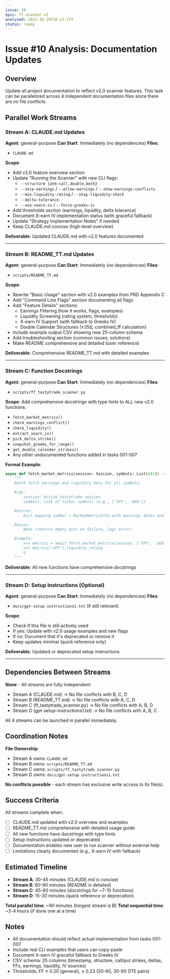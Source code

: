 ```yaml
---
issue: 10
epic: ff-scanner-v2
analyzed: 2025-10-19T18:23:17Z
status: ready
---
```


# Issue #10 Analysis: Documentation Updates

## Overview

Update all project documentation to reflect v2.0 scanner features. This task can be parallelized across 4 independent documentation files since there are no file conflicts.

## Parallel Work Streams

### Stream A: CLAUDE.md Updates
**Agent**: general-purpose
**Can Start**: Immediately (no dependencies)
**Files**:
- `CLAUDE.md`

**Scope**:
- Add v2.0 feature overview section
- Update "Running the Scanner" with new CLI flags:
  - `--structure {atm-call,double,both}`
  - `--skip-earnings` / `--allow-earnings` / `--show-earnings-conflicts`
  - `--min-liquidity-rating` / `--skip-liquidity-check`
  - `--delta-tolerance`
  - `--use-xearn-iv` / `--force-greeks-iv`
- Add thresholds section (earnings, liquidity, delta tolerance)
- Document X-earn IV implementation status (with graceful fallback)
- Update "Strategy Implementation Notes" if needed
- Keep CLAUDE.md concise (high-level overview)

**Deliverable**: Updated CLAUDE.md with v2.0 features documented

---

### Stream B: README_TT.md Updates
**Agent**: general-purpose
**Can Start**: Immediately (no dependencies)
**Files**:
- `scripts/README_TT.md`

**Scope**:
- Rewrite "Basic Usage" section with v2.0 examples from PRD Appendix C
- Add "Command Line Flags" section documenting all flags
- Add "Feature Details" sections:
  - Earnings Filtering (how it works, flags, examples)
  - Liquidity Screening (rating system, thresholds)
  - X-earn IV Support (with fallback to Greeks IV)
  - Double Calendar Structures (±35Δ, combined_ff calculation)
- Include example output CSV showing new 25-column schema
- Add troubleshooting section (common issues, solutions)
- Make README comprehensive and detailed (user reference)

**Deliverable**: Comprehensive README_TT.md with detailed examples

---

### Stream C: Function Docstrings
**Agent**: general-purpose
**Can Start**: Immediately (no dependencies)
**Files**:
- `scripts/ff_tastytrade_scanner.py`

**Scope**:
Add comprehensive docstrings with type hints to ALL new v2.0 functions:
- `fetch_market_metrics()`
- `check_earnings_conflict()`
- `check_liquidity()`
- `extract_xearn_iv()`
- `pick_delta_strike()`
- `snapshot_greeks_for_range()`
- `get_double_calendar_strikes()`
- Any other undocumented functions added in tasks 001-007

**Format Example**:
```python
async def fetch_market_metrics(session: Session, symbols: List[str]) -> Dict[str, MarketMetricInfo]:
    """
    Batch fetch earnings and liquidity data for all symbols.

    Args:
        session: Active tastytrade session
        symbols: List of ticker symbols (e.g., ['SPY', 'QQQ'])

    Returns:
        Dict mapping symbol → MarketMetricInfo with earnings dates and liquidity ratings

    Raises:
        None (returns empty dict on failure, logs error)

    Example:
        >>> metrics = await fetch_market_metrics(session, ['SPY', 'QQQ'])
        >>> metrics['SPY'].liquidity_rating
        5
    """
```

**Deliverable**: All new functions have comprehensive docstrings

---

### Stream D: Setup Instructions (Optional)
**Agent**: general-purpose
**Can Start**: Immediately (no dependencies)
**Files**:
- `docs/gpt-setup-instructions1.txt` (if still relevant)

**Scope**:
- Check if this file is still actively used
- If yes: Update with v2.0 usage examples and new flags
- If no: Document that it's deprecated or remove it
- Keep updates minimal (quick reference only)

**Deliverable**: Updated or deprecated setup instructions

---

## Dependencies Between Streams

**None** - All streams are fully independent:
- Stream A (CLAUDE.md) → No file conflicts with B, C, D
- Stream B (README_TT.md) → No file conflicts with A, C, D
- Stream C (ff_tastytrade_scanner.py) → No file conflicts with A, B, D
- Stream D (gpt-setup-instructions1.txt) → No file conflicts with A, B, C

All 4 streams can be launched in parallel immediately.

## Coordination Notes

**File Ownership**:
- Stream A owns: `CLAUDE.md`
- Stream B owns: `scripts/README_TT.md`
- Stream C owns: `scripts/ff_tastytrade_scanner.py`
- Stream D owns: `docs/gpt-setup-instructions1.txt`

**No conflicts possible** - each stream has exclusive write access to its file(s).

## Success Criteria

All streams complete when:
- [ ] CLAUDE.md updated with v2.0 overview and examples
- [ ] README_TT.md comprehensive with detailed usage guide
- [ ] All new functions have docstrings with type hints
- [ ] Setup instructions updated or deprecated
- [ ] Documentation enables new user to run scanner without external help
- [ ] Limitations clearly documented (e.g., X-earn IV with fallback)

## Estimated Timeline

- **Stream A**: 30-45 minutes (CLAUDE.md is concise)
- **Stream B**: 60-90 minutes (README is detailed)
- **Stream C**: 45-60 minutes (docstrings for ~7-10 functions)
- **Stream D**: 15-30 minutes (quick reference or deprecation)

**Total parallel time**: ~90 minutes (longest stream is B)
**Total sequential time**: ~3-4 hours (if done one at a time)

## Notes

- All documentation should reflect actual implementation from tasks 001-007
- Include real CLI examples that users can copy-paste
- Document X-earn IV graceful fallback to Greeks IV
- CSV schema: 25 columns (timestamp, structure, call/put strikes, deltas, FFs, earnings, liquidity, IV sources)
- Thresholds: FF ≥ 0.20 (general), ≥ 0.23 (30-60, 30-90 DTE pairs)
